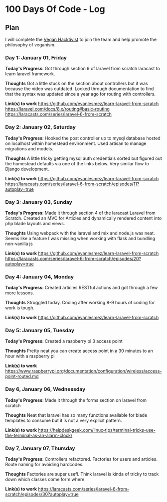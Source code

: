 # 100 Days Of Code - Log

<!--  EXAMPLE
### Day 0: February 30, 2016 (Example 2)
##### (delete me or comment me out)

**Today's Progress**: Fixed CSS, worked on canvas functionality for the app.

**Thoughts**: I really struggled with CSS, but, overall, I feel like I am slowly getting better at it. Canvas is still new for me, but I managed to figure out some basic functionality.

**Link(s) to work**: [Calculator App](http://www.example.com) -->

## Plan

I will complete the [Vegan Hacktivist](https://gist.github.com/GRardB/7e2990bbea8c2e50e2b501b712d8c169) to join the team and help promote the philosophy of veganism.

### Day 1: January 01, Friday

**Today's Progress**: Got through section 9 of laravel from scratch laracast to learn laravel framework. 

**Thoughts** Got a little stuck on the section about controllers but it was because the video was outdated. Looked through documentation to find that the syntax was updated since a year ago for routing with controllers. 

**Link(s) to work**
https://github.com/evanlesmez/learn-laravel-from-scratch
https://laravel.com/docs/8.x/routing#basic-routing
https://laracasts.com/series/laravel-6-from-scratch

### Day 2: January 02, Saturday 

**Today's Progress**: Hooked the post controller up to mysql database hosted on localhost within homestead environment. Used artisan to manage migrations and models. 

**Thoughts** A little tricky getting mysql auth credentials sorted but figured out the homestead defaults via one of the links below. Very similar flow to Django development. 

**Link(s) to work**
https://github.com/evanlesmez/learn-laravel-from-scratch
https://laracasts.com/series/laravel-6-from-scratch/episodes/11?autoplay=true

### Day 3: January 03, Sunday 

**Today's Progress**: Made it through section 4 of the laracast Laravel from Scratch. Created an MVC for Articles and dynamically rendered content into php blade layouts and views.

**Thoughts** Using webpack with the laravel and mix and node.js was neat. Seems like a feature I was missing when working with flask and bundling non-vanilla js

**Link(s) to work**
https://github.com/evanlesmez/learn-laravel-from-scratch
https://laracasts.com/series/laravel-6-from-scratch/episodes/20?autoplay=true

### Day 4: January 04, Monday 

**Today's Progress**: Created articles RESTful actions and got through a few more lessons. 

**Thoughts** Struggled today. Coding after working 8-9 hours of coding for work is tough. 

**Link(s) to work**
https://github.com/evanlesmez/learn-laravel-from-scratch

### Day 5: January 05, Tuesday 

**Today's Progress**: Created a raspberry pi 3 access point

**Thoughts** Pretty neat you can create access point in a 30 minutes to an hour with a raspberry pi 

**Link(s) to work**
https://www.raspberrypi.org/documentation/configuration/wireless/access-point-routed.md

### Day 6, January 06, Wednessday

**Today's Progress**: Made it through the forms section on laravel from scratch

**Thoughts** Neat that laravel has so many functions available for blade templates to consume but it is not a very explicit pattern.

**Link(s) to work**
https://helpdeskgeek.com/linux-tips/terminal-tricks-use-the-terminal-as-an-alarm-clock/

### Day 7, January 07, Thursday 

**Today's Progress**: Controllers refactored. Factories for users and articles. Route naming for avoiding hardcodes. 

**Thoughts** Factories are super usefl. Think laravel is kinda of tricky to track down which classes come form where. 

**Link(s) to work**
https://laracasts.com/series/laravel-6-from-scratch/episodes/30?autoplay=true
